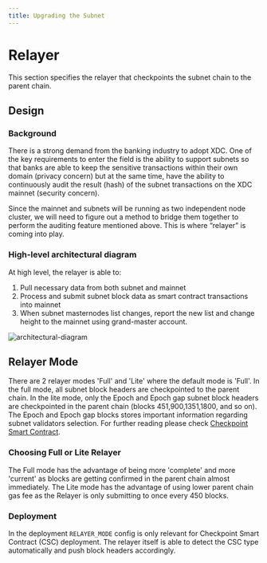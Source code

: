 ```yaml
---
title: Upgrading the Subnet
---
```

# Relayer

This section specifies the relayer that checkpoints the subnet chain to the parent chain.

## Design

### Background
There is a strong demand from the banking industry to adopt XDC. One of the key requirements to enter the field is the ability to support subnets so that banks are able to keep the sensitive transactions within their own domain (privacy concern) but at the same time, have the ability to continuously audit the result (hash) of the subnet transactions on the XDC mainnet (security concern).

Since the mainnet and subnets will be running as two independent node cluster, we will need to figure out a method to bridge them together to perform the auditing feature mentioned above. This is where “relayer” is coming into play.

### High-level architectural diagram
At high level, the relayer is able to:
1. Pull necessary data from both subnet and mainnet
2. Process and submit subnet block data as smart contract transactions into mainnet
3. When subnet masternodes list changes, report the new list and change height to the mainnet using grand-master account.

![architectural-diagram](relayer-diagram.jpg)


## Relayer Mode

There are 2 relayer modes 'Full' and 'Lite' where the default mode is 'Full'. In the full mode, all subnet block headers are checkpointed to the parent chain. In the lite mode, only the Epoch and Epoch gap subnet block headers are checkpointed in the parent chain (blocks 451,900,1351,1800, and so on). The Epoch and Epoch gap blocks stores important information regarding subnet validators selection. For further reading please check [Checkpoint Smart Contract](../checkpoint_smart_contract/design.md).

### Choosing Full or Lite Relayer

The Full mode has the advantage of being more 'complete' and more 'current' as blocks are getting confirmed in the parent chain almost immediately. The Lite mode has the advantage of using lower parent chain gas fee as the Relayer is only submitting to once every 450 blocks.

### Deployment

In the deployment `RELAYER_MODE` config is only relevant for Checkpoint Smart Contract (CSC) deployment. The relayer itself is able to detect the CSC type automatically and push block headers accordingly.



